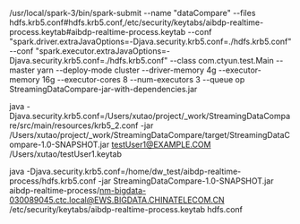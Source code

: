 /usr/local/spark-3/bin/spark-submit --name "dataCompare" --files hdfs.krb5.conf#hdfs.krb5.conf,/etc/security/keytabs/aibdp-realtime-process.keytab#aibdp-realtime-process.keytab --conf "spark.driver.extraJavaOptions=-Djava.security.krb5.conf=./hdfs.krb5.conf" --conf "spark.executor.extraJavaOptions=-Djava.security.krb5.conf=./hdfs.krb5.conf"  --class com.ctyun.test.Main --master yarn --deploy-mode cluster --driver-memory 4g --executor-memory 16g --executor-cores 8 --num-executors 3 --queue op StreamingDataCompare-jar-with-dependencies.jar


java  -Djava.security.krb5.conf=/Users/xutao/project/_work/StreamingDataCompare/src/main/resources/krb5_2.conf  -jar /Users/xutao/project/_work/StreamingDataCompare/target/StreamingDataCompare-1.0-SNAPSHOT.jar testUser1@EXAMPLE.COM /Users/xutao/testUser1.keytab

java  -Djava.security.krb5.conf=/home/dw_test/aibdp-realtime-process/hdfs.krb5.conf -jar StreamingDataCompare-1.0-SNAPSHOT.jar aibdp-realtime-process/nm-bigdata-030089045.ctc.local@EWS.BIGDATA.CHINATELECOM.CN /etc/security/keytabs/aibdp-realtime-process.keytab hdfs.conf